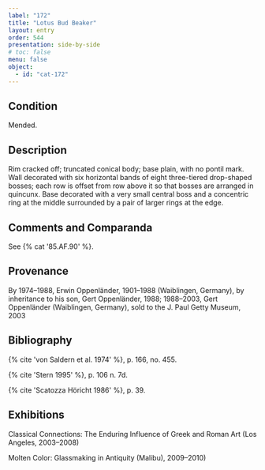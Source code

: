 ```yaml
---
label: "172"
title: "Lotus Bud Beaker"
layout: entry
order: 544
presentation: side-by-side
# toc: false
menu: false
object:
  - id: "cat-172"
---
```


## Condition

Mended.

## Description

Rim cracked off; truncated conical body; base plain, with no pontil mark. Wall decorated with six horizontal bands of eight three-tiered drop-shaped bosses; each row is offset from row above it so that bosses are arranged in quincunx. Base decorated with a very small central boss and a concentric ring at the middle surrounded by a pair of larger rings at the edge.

## Comments and Comparanda

See {% cat '85.AF.90' %}.

## Provenance

By 1974–1988, Erwin Oppenländer, 1901–1988 (Waiblingen, Germany), by inheritance to his son, Gert Oppenländer, 1988; 1988–2003, Gert Oppenländer (Waiblingen, Germany), sold to the J. Paul Getty Museum, 2003

## Bibliography

{% cite 'von Saldern et al. 1974' %}, p. 166, no. 455.

{% cite 'Stern 1995' %}, p. 106 n. 7d.

{% cite 'Scatozza Höricht 1986' %}, p. 39.

## Exhibitions

Classical Connections: The Enduring Influence of Greek and Roman Art (Los Angeles, 2003–2008)

Molten Color: Glassmaking in Antiquity (Malibu), 2009–2010)